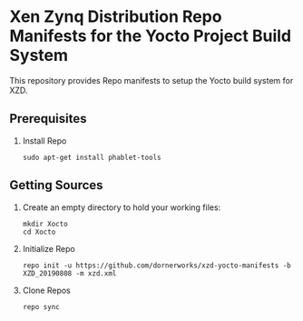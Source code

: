 # Xen Zynq Distribution Repo Manifests for the Yocto Project Build System

This repository provides Repo manifests to setup the Yocto build system for
XZD.

## Prerequisites

1.  Install Repo

        sudo apt-get install phablet-tools

## Getting Sources

1.  Create an empty directory to hold your working files:

        mkdir Xocto
        cd Xocto

2.  Initialize Repo

        repo init -u https://github.com/dornerworks/xzd-yocto-manifests -b XZD_20190808 -m xzd.xml

3.  Clone Repos

        repo sync

